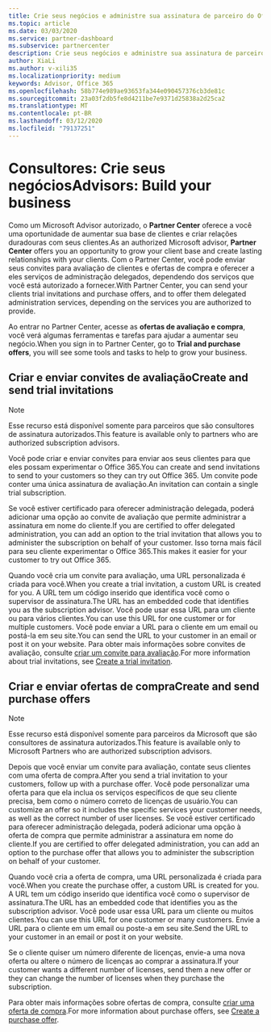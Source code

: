 ```yaml
---
title: Crie seus negócios e administre sua assinatura de parceiro do Office 365 | Centro de parceiros
ms.topic: article
ms.date: 03/03/2020
ms.service: partner-dashboard
ms.subservice: partnercenter
description: Crie seus negócios e administre sua assinatura de parceiro do Office 365 para consultores
author: XiaLi
ms.author: v-xili35
ms.localizationpriority: medium
keywords: Advisor, Office 365
ms.openlocfilehash: 58b774e989ae93653fa344e090457376cb3de81c
ms.sourcegitcommit: 23a03f2db5fe8d4211be7e9371d25838a2d25ca2
ms.translationtype: MT
ms.contentlocale: pt-BR
ms.lasthandoff: 03/12/2020
ms.locfileid: "79137251"
---
```

# <a name="advisors-build-your-business"></a><span data-ttu-id="0fbd9-104">Consultores: Crie seus negócios</span><span class="sxs-lookup"><span data-stu-id="0fbd9-104">Advisors: Build your business</span></span>

<span data-ttu-id="0fbd9-105">Como um Microsoft Advisor autorizado, o **Partner Center** oferece a você uma oportunidade de aumentar sua base de clientes e criar relações duradouras com seus clientes.</span><span class="sxs-lookup"><span data-stu-id="0fbd9-105">As an authorized Microsoft advisor, **Partner Center** offers you an opportunity to grow your client base and create lasting relationships with your clients.</span></span> <span data-ttu-id="0fbd9-106">Com o Partner Center, você pode enviar seus convites para avaliação de clientes e ofertas de compra e oferecer a eles serviços de administração delegados, dependendo dos serviços que você está autorizado a fornecer.</span><span class="sxs-lookup"><span data-stu-id="0fbd9-106">With Partner Center, you can send your clients trial invitations and purchase offers, and to offer them delegated administration services, depending on the services you are authorized to provide.</span></span>

<span data-ttu-id="0fbd9-107">Ao entrar no Partner Center, acesse as **ofertas de avaliação e compra**, você verá algumas ferramentas e tarefas para ajudar a aumentar seu negócio.</span><span class="sxs-lookup"><span data-stu-id="0fbd9-107">When you sign in to Partner Center, go to **Trial and purchase offers**, you will see some tools and tasks to help to grow your business.</span></span>

## <a name="create-and-send-trial-invitations"></a><span data-ttu-id="0fbd9-108">Criar e enviar convites de avaliação</span><span class="sxs-lookup"><span data-stu-id="0fbd9-108">Create and send trial invitations</span></span>

> [!NOTE]
> <span data-ttu-id="0fbd9-109">Esse recurso está disponível somente para parceiros que são consultores de assinatura autorizados.</span><span class="sxs-lookup"><span data-stu-id="0fbd9-109">This feature is available only to partners who are authorized subscription advisors.</span></span>

<span data-ttu-id="0fbd9-110">Você pode criar e enviar convites para enviar aos seus clientes para que eles possam experimentar o Office 365.</span><span class="sxs-lookup"><span data-stu-id="0fbd9-110">You can create and send invitations to send to your customers so they can try out Office 365.</span></span> <span data-ttu-id="0fbd9-111">Um convite pode conter uma única assinatura de avaliação.</span><span class="sxs-lookup"><span data-stu-id="0fbd9-111">An invitation can contain a single trial subscription.</span></span>

<span data-ttu-id="0fbd9-112">Se você estiver certificado para oferecer administração delegada, poderá adicionar uma opção ao convite de avaliação que permite administrar a assinatura em nome do cliente.</span><span class="sxs-lookup"><span data-stu-id="0fbd9-112">If you are certified to offer delegated administration, you can add an option to the trial invitation that allows you to administer the subscription on behalf of your customer.</span></span> <span data-ttu-id="0fbd9-113">Isso torna mais fácil para seu cliente experimentar o Office 365.</span><span class="sxs-lookup"><span data-stu-id="0fbd9-113">This makes it easier for your customer to try out Office 365.</span></span>

<span data-ttu-id="0fbd9-114">Quando você cria um convite para avaliação, uma URL personalizada é criada para você.</span><span class="sxs-lookup"><span data-stu-id="0fbd9-114">When you create a trial invitation, a custom URL is created for you.</span></span> <span data-ttu-id="0fbd9-115">A URL tem um código inserido que identifica você como o supervisor de assinatura.</span><span class="sxs-lookup"><span data-stu-id="0fbd9-115">The URL has an embedded code that identifies you as the subscription advisor.</span></span> <span data-ttu-id="0fbd9-116">Você pode usar essa URL para um cliente ou para vários clientes.</span><span class="sxs-lookup"><span data-stu-id="0fbd9-116">You can use this URL for one customer or for multiple customers.</span></span> <span data-ttu-id="0fbd9-117">Você pode enviar a URL para o cliente em um email ou postá-la em seu site.</span><span class="sxs-lookup"><span data-stu-id="0fbd9-117">You can send the URL to your customer in an email or post it on your website.</span></span>
<span data-ttu-id="0fbd9-118">Para obter mais informações sobre convites de avaliação, consulte [criar um convite para avaliação](advisors-create-a-trial-invitation.md).</span><span class="sxs-lookup"><span data-stu-id="0fbd9-118">For more information about trial invitations, see [Create a trial invitation](advisors-create-a-trial-invitation.md).</span></span>

## <a name="create-and-send-purchase-offers"></a><span data-ttu-id="0fbd9-119">Criar e enviar ofertas de compra</span><span class="sxs-lookup"><span data-stu-id="0fbd9-119">Create and send purchase offers</span></span>

> [!NOTE]
> <span data-ttu-id="0fbd9-120">Esse recurso está disponível somente para parceiros da Microsoft que são consultores de assinatura autorizados.</span><span class="sxs-lookup"><span data-stu-id="0fbd9-120">This feature is available only to Microsoft Partners who are authorized subscription advisors.</span></span>

<span data-ttu-id="0fbd9-121">Depois que você enviar um convite para avaliação, contate seus clientes com uma oferta de compra.</span><span class="sxs-lookup"><span data-stu-id="0fbd9-121">After you send a trial invitation to your customers, follow up with a purchase offer.</span></span> <span data-ttu-id="0fbd9-122">Você pode personalizar uma oferta para que ela inclua os serviços específicos de que seu cliente precisa, bem como o número correto de licenças de usuário.</span><span class="sxs-lookup"><span data-stu-id="0fbd9-122">You can customize an offer so it includes the specific services your customer needs, as well as the correct number of user licenses.</span></span> <span data-ttu-id="0fbd9-123">Se você estiver certificado para oferecer administração delegada, poderá adicionar uma opção à oferta de compra que permite administrar a assinatura em nome do cliente.</span><span class="sxs-lookup"><span data-stu-id="0fbd9-123">If you are certified to offer delegated administration, you can add an option to the purchase offer that allows you to administer the subscription on behalf of your customer.</span></span>

<span data-ttu-id="0fbd9-124">Quando você cria a oferta de compra, uma URL personalizada é criada para você.</span><span class="sxs-lookup"><span data-stu-id="0fbd9-124">When you create the purchase offer, a custom URL is created for you.</span></span> <span data-ttu-id="0fbd9-125">A URL tem um código inserido que identifica você como o supervisor de assinatura.</span><span class="sxs-lookup"><span data-stu-id="0fbd9-125">The URL has an embedded code that identifies you as the subscription advisor.</span></span> <span data-ttu-id="0fbd9-126">Você pode usar essa URL para um cliente ou muitos clientes.</span><span class="sxs-lookup"><span data-stu-id="0fbd9-126">You can use this URL for one customer or many customers.</span></span> <span data-ttu-id="0fbd9-127">Envie a URL para o cliente em um email ou poste-a em seu site.</span><span class="sxs-lookup"><span data-stu-id="0fbd9-127">Send the URL to your customer in an email or post it on your website.</span></span>

<span data-ttu-id="0fbd9-128">Se o cliente quiser um número diferente de licenças, envie-a uma nova oferta ou altere o número de licenças ao comprar a assinatura.</span><span class="sxs-lookup"><span data-stu-id="0fbd9-128">If your customer wants a different number of licenses, send them a new offer or they can change the number of licenses when they purchase the subscription.</span></span>

<span data-ttu-id="0fbd9-129">Para obter mais informações sobre ofertas de compra, consulte [criar uma oferta de compra](advisor-create-a-purchase-offer.md).</span><span class="sxs-lookup"><span data-stu-id="0fbd9-129">For more information about purchase offers, see [Create a purchase offer](advisor-create-a-purchase-offer.md).</span></span>